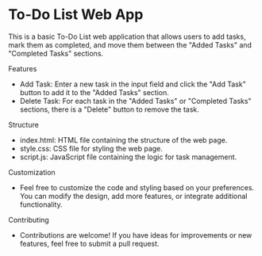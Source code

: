 # To-Do List Web App

This is a basic To-Do List web application that allows users to add tasks, mark them as completed, and move them between the "Added Tasks" and "Completed Tasks" sections.


Features
 - Add Task: Enter a new task in the input field and click the "Add Task" button to add it to the "Added Tasks" section.
 - Delete Task: For each task in the "Added Tasks" or "Completed Tasks" sections, there is a "Delete" button to remove the task.


Structure
 - index.html: HTML file containing the structure of the web page.
 - style.css: CSS file for styling the web page.
 - script.js: JavaScript file containing the logic for task management.


Customization
 - Feel free to customize the code and styling based on your preferences. You can modify the design, add more features, or integrate additional functionality.


Contributing
 - Contributions are welcome! If you have ideas for improvements or new features, feel free to submit a pull request.
